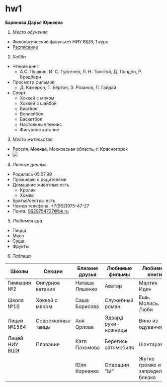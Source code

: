 # hw1
**Баринова Дарья Юрьевна**
1.  *Место обучения*
  - Филологический факультет НИУ ВШЭ, 1 курс
  - [Расписание](https://www.hse.ru/ba/philology/timetable?fromdate=2018.01.22&todate=2018.01.27&groupoid=7213&receiverType=3&timetable-courses=1&timetable-groups=7213)
2. *Хобби*
  - Чтение книг:
    + А.С. Пушкин, И. С. Тургенев, Л. Н. Толстой, Д. Лондон, Р. Брэдбери
  - Просмотр фильмов
    + Д. Кэмерон, Т. Бёртон, Э. Рязанов, Л. Гайдай
  - Спорт
    + Хоккей с мячом
    + Хоккей с шайбой
    + Биатлон
    + Воллейбол
    + Баскетбол
    + Настольные теннис
    + Фигурное катание
3. *Место жительства*
  - Россия, ~~Москва~~, Московская область, г. Красногорск
  - ![](http://stekloton-center.ru/img/gallery/11/1.jpg)
4. *Личные данные*
  - Родилась 05.07.99
  - Проживаю с родителями
  - Домашние животные есть
    + Кролик
    + Хомяк
  - Братья/сестры есть
  - Номер телефона: +7(962)975-47-27
  - Почта: <9629754727@bk.ru>
5. *Любимая еда*
  - Пицца
  - Мясо
  - Суши
  - Фрукты
  6. *Таблица*
 
| Школы         |  Секции            | Близкие друзья   | Любимые фильмы      | Любимые книги                     | Лучший отдых       |
|---------------|--------------------|------------------|---------------------|-----------------------------------|--------------------|
| Гимназия №2   |  Фигурное катание  | Наташа Ляшенко   | Аватар              | Мартин Иден                       | Сон                |
| Школа №10     |  Хоккей с мячом    | Саша Борисова    | Служебный роман     | Ешь. Молись. Люби                 | Чтение книг        |
| Лицей №1564   |  Современные танцы | Аня Орлова       | Эдвард руки-ножницы | Вино из одуванчиков               | Просмотр фильмов   |
| Лицей НИУ ВШЭ |  Плавание          | Катя Пахомова    | Берегись автомобиля | Шантарам                          | Прогулки с друзьями|
|               |                    | Юля Кореенко     | Операция "Ы"        | Жутко громко и запредельно близко | Занятия спортом    |   

